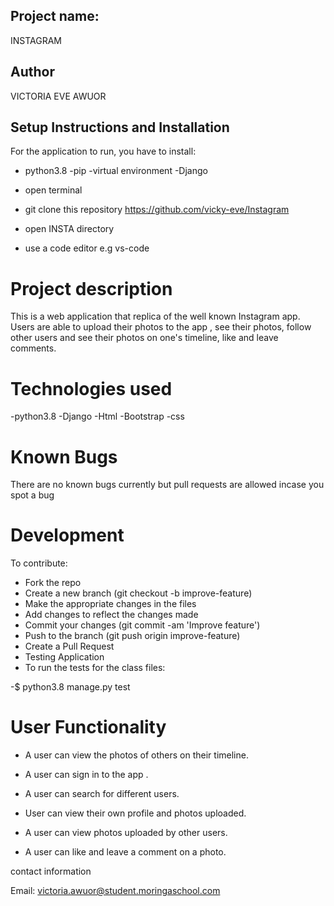 ## Project name:
INSTAGRAM

## Author
VICTORIA EVE AWUOR

## Setup Instructions and Installation
For the application to run, you have to install:

* python3.8 -pip -virtual environment -Django

* open terminal
* git clone this repository https://github.com/vicky-eve/Instagram
* open INSTA directory
* use a code editor e.g vs-code

# Project description
This is a web application that  replica of the well known Instagram app. Users are able to upload their photos to the app , see their photos, follow other users and see their photos on one's timeline, like and leave comments.

# Technologies used
-python3.8 -Django -Html -Bootstrap -css

# Known Bugs
There are no known bugs currently but pull requests are allowed incase you spot a bug

# Development
To contribute:

* Fork the repo
* Create a new branch (git checkout -b improve-feature)
* Make the appropriate changes in the files
* Add changes to reflect the changes made
* Commit your changes (git commit -am 'Improve feature')
* Push to the branch (git push origin improve-feature)
* Create a Pull Request
* Testing Application
* To run the tests for the class files:

-$ python3.8 manage.py test

# User Functionality
* A user can view the photos of others on their timeline.

* A user can sign in to the app .

* A user can search for different users.

* User can view their own profile and photos uploaded.

* A user can view photos uploaded by other users.

* A user can like and leave a comment on a photo.

contact information


Email: victoria.awuor@student.moringaschool.com

